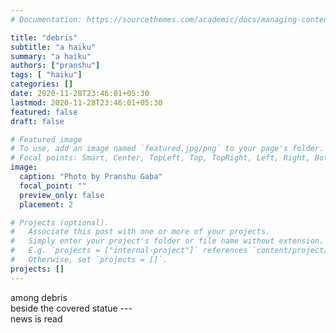 ```yaml
---
# Documentation: https://sourcethemes.com/academic/docs/managing-content/

title: "debris"
subtitle: "a haiku"
summary: "a haiku"
authors: ["pranshu"]
tags: [ "haiku"]
categories: []
date: 2020-11-28T23:46:01+05:30
lastmod: 2020-11-28T23:46:01+05:30
featured: false
draft: false

# Featured image
# To use, add an image named `featured.jpg/png` to your page's folder.
# Focal points: Smart, Center, TopLeft, Top, TopRight, Left, Right, BottomLeft, Bottom, BottomRight.
image:
  caption: "Photo by Pranshu Gaba"
  focal_point: ""
  preview_only: false
  placement: 2

# Projects (optional).
#   Associate this post with one or more of your projects.
#   Simply enter your project's folder or file name without extension.
#   E.g. `projects = ["internal-project"]` references `content/project/deep-learning/index.md`.
#   Otherwise, set `projects = []`.
projects: []
---
```

among debris  
beside the covered statue ---  
news is read


